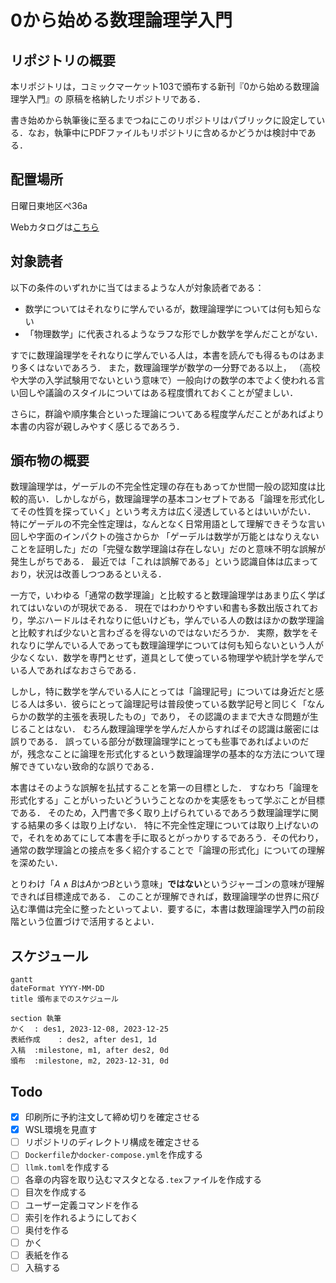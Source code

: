 # 0から始める数理論理学入門

## リポジトリの概要

本リポジトリは，コミックマーケット103で頒布する新刊『0から始める数理論理学入門』の
原稿を格納したリポジトリである．

書き始めから執筆後に至るまでつねにこのリポジトリはパブリックに設定している．なお，執筆中にPDFファイルもリポジトリに含めるかどうかは検討中である．

## 配置場所

日曜日東地区ぺ36a

Webカタログは[こちら](https://webcatalog.circle.ms/Perma/Circle/10364924/)

## 対象読者

以下の条件のいずれかに当てはまるような人が対象読者である：

+ 数学についてはそれなりに学んでいるが，数理論理学については何も知らない
+ 「物理数学」に代表されるようなラフな形でしか数学を学んだことがない．

すでに数理論理学をそれなりに学んでいる人は，本書を読んでも得るものはあまり多くはないであろう．
また，数理論理学が数学の一分野である以上，
（高校や大学の入学試験用でないという意味で）一般向けの数学の本でよく使われる言い回しや議論のスタイルについてはある程度慣れておくことが望ましい．

さらに，群論や順序集合といった理論についてある程度学んだことがあればより本書の内容が親しみやすく感じるであろう．


## 頒布物の概要

数理論理学は，ゲーデルの不完全性定理の存在もあってか世間一般の認知度は比較的高い．しかしながら，数理論理学の基本コンセプトである「論理を形式化してその性質を探っていく」という考え方は広く浸透しているとはいいがたい．
特にゲーデルの不完全性定理は，なんとなく日常用語として理解できそうな言い回しや字面のインパクトの強さからか
「ゲーデルは数学が万能とはなりえないことを証明した」だの「完璧な数学理論は存在しない」だのと意味不明な誤解が発生しがちである．
最近では「これは誤解である」という認識自体は広まっており，状況は改善しつつあるといえる．

一方で，いわゆる「通常の数学理論」と比較すると数理論理学はあまり広く学ばれてはいないのが現状である．
現在ではわかりやすい和書も多数出版されており，学ぶハードルはそれなりに低いけども，学んでいる人の数はほかの数学理論と比較すれば少ないと言わざるを得ないのではないだろうか．
実際，数学をそれなりに学んでいる人であっても数理論理学については何も知らないという人が少なくない．数学を専門とせず，道具として使っている物理学や統計学を学んでいる人であればなおさらである．

しかし，特に数学を学んでいる人にとっては「論理記号」については身近だと感じる人は多い．彼らにとって論理記号は普段使っている数学記号と同じく「なんらかの数学的主張を表現したもの」であり，
その認識のままで大きな問題が生じることはない．
むろん数理論理学を学んだ人からすればその認識は厳密には誤りである．
誤っている部分が数理論理学にとっても些事であればよいのだが，残念なことに論理を形式化するという数理論理学の基本的な方法について理解できていない致命的な誤りである．

本書はそのような誤解を払拭することを第一の目標とした．
すなわち「論理を形式化する」ことがいったいどういうことなのかを実感をもって学ぶことが目標である．
そのため，入門書で多く取り上げられているであろう数理論理学に関する結果の多くは取り上げない．
特に不完全性定理については取り上げないので，それをめあてにして本書を手に取るとがっかりするであろう．その代わり，通常の数学理論との接点を多く紹介することで「論理の形式化」についての理解を深めたい．

とりわけ「$`A \land B`$は$`A`$かつ$`B`$という意味」**ではない**というジャーゴンの意味が理解できれば目標達成である．
このことが理解できれば，数理論理学の世界に飛び込む準備は完全に整ったといってよい．要するに，本書は数理論理学入門の前段階という位置づけで活用するとよい．

## スケジュール

```mermaid
gantt
dateFormat YYYY-MM-DD
title 頒布までのスケジュール

section 執筆
かく	: des1, 2023-12-08, 2023-12-25
表紙作成	: des2, after des1, 1d
入稿	:milestone, m1, after des2, 0d
頒布	:milestone, m2, 2023-12-31, 0d
```


## Todo

+ [x] 印刷所に予約注文して締め切りを確定させる
+ [x] WSL環境を見直す
+ [ ] リポジトリのディレクトリ構成を確定させる
+ [ ] `Dockerfile`か`docker-compose.yml`を作成する
+ [ ] `llmk.toml`を作成する
+ [ ] 各章の内容を取り込むマスタとなる`.tex`ファイルを作成する
+ [ ] 目次を作成する
+ [ ] ユーザー定義コマンドを作る
+ [ ] 索引を作れるようにしておく
+ [ ] 奥付を作る
+ [ ] かく
+ [ ] 表紙を作る
+ [ ] 入稿する